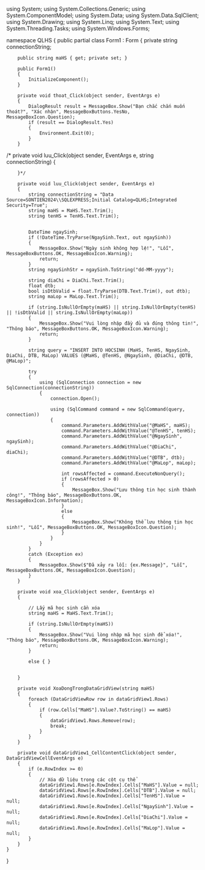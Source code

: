using System;
using System.Collections.Generic;
using System.ComponentModel;
using System.Data;
using System.Data.SqlClient;
using System.Drawing;
using System.Linq;
using System.Text;
using System.Threading.Tasks;
using System.Windows.Forms;

namespace QLHS
{
    public partial class Form1 : Form
    {
        private string connectionString;

        public string maHS { get; private set; }

        public Form1()
        {
            InitializeComponent();
        }

        private void thoat_Click(object sender, EventArgs e)
        {
            DialogResult result = MessageBox.Show("Bạn chắc chắn muốn thoát?", "Xác nhận", MessageBoxButtons.YesNo, MessageBoxIcon.Question);
            if (result == DialogResult.Yes)
            {
                Environment.Exit(0);
            }
        }

/*        private void luu_Click(object sender, EventArgs e, string connectionString)
        {


            

        }*/

        private void luu_Click(object sender, EventArgs e)
        {
            string connectionString = "Data Source=SONTIEN2024\\SQLEXPRESS;Initial Catalog=QLHS;Integrated Security=True";
            string maHS = MaHS.Text.Trim();
            string tenHS = TenHS.Text.Trim();


            DateTime ngaySinh;
            if (!DateTime.TryParse(NgaySinh.Text, out ngaySinh))
            {
                MessageBox.Show("Ngày sinh không hợp lệ!", "Lỗi", MessageBoxButtons.OK, MessageBoxIcon.Warning);
                return;
            }
            string ngaySinhStr = ngaySinh.ToString("dd-MM-yyyy");

            string diaChi = DiaChi.Text.Trim();
            float dtb;
            bool isDtbValid = float.TryParse(DTB.Text.Trim(), out dtb);
            string maLop = MaLop.Text.Trim();

            if (string.IsNullOrEmpty(maHS) || string.IsNullOrEmpty(tenHS) || !isDtbValid || string.IsNullOrEmpty(maLop))
            {
                MessageBox.Show("Vui lòng nhập đầy đủ và đúng thông tin!", "Thông báo", MessageBoxButtons.OK, MessageBoxIcon.Warning);
                return;
            }

            string query = "INSERT INTO HOCSINH (MaHS, TenHS, NgaySinh, DiaChi, DTB, MaLop) VALUES (@MaHS, @TenHS, @NgaySinh, @DiaChi, @DTB, @MaLop)";

            try
            {
                using (SqlConnection connection = new SqlConnection(connectionString))
                {
                    connection.Open();

                    using (SqlCommand command = new SqlCommand(query, connection))
                    {
                        command.Parameters.AddWithValue("@MaHS", maHS);
                        command.Parameters.AddWithValue("@TenHS", tenHS);
                        command.Parameters.AddWithValue("@NgaySinh", ngaySinh);
                        command.Parameters.AddWithValue("@DiaChi", diaChi);
                        command.Parameters.AddWithValue("@DTB", dtb);
                        command.Parameters.AddWithValue("@MaLop", maLop);

                        int rowsAffected = command.ExecuteNonQuery();
                        if (rowsAffected > 0)
                        {
                            MessageBox.Show("Lưu thông tin học sinh thành công!", "Thông báo", MessageBoxButtons.OK, MessageBoxIcon.Information);
                        }
                        else
                        {
                            MessageBox.Show("Không thể lưu thông tin học sinh!", "Lỗi", MessageBoxButtons.OK, MessageBoxIcon.Question);
                        }
                    }
                }
            }
            catch (Exception ex)
            {
                MessageBox.Show($"Đã xảy ra lỗi: {ex.Message}", "Lỗi", MessageBoxButtons.OK, MessageBoxIcon.Question);
            }
        }

        private void xoa_Click(object sender, EventArgs e)
        {

            // Lấy mã học sinh cần xóa
            string maHS = MaHS.Text.Trim();

            if (string.IsNullOrEmpty(maHS))
            {
                MessageBox.Show("Vui lòng nhập mã học sinh để xóa!", "Thông báo", MessageBoxButtons.OK, MessageBoxIcon.Warning);
                return;
            }

            else { }

            
        }

        private void XoaDongTrongDataGridView(string maHS)
        {
            foreach (DataGridViewRow row in dataGridView1.Rows)
            {
                if (row.Cells["MaHS"].Value?.ToString() == maHS)
                {
                    dataGridView1.Rows.Remove(row);
                    break;
                }
            }
        }

        private void dataGridView1_CellContentClick(object sender, DataGridViewCellEventArgs e)
        {
            if (e.RowIndex >= 0)
            {
                // Xóa dữ liệu trong các cột cụ thể
                dataGridView1.Rows[e.RowIndex].Cells["MaHS"].Value = null;
                dataGridView1.Rows[e.RowIndex].Cells["DTB"].Value = null;
                dataGridView1.Rows[e.RowIndex].Cells["TenHS"].Value = null;
                dataGridView1.Rows[e.RowIndex].Cells["NgaySinh"].Value = null;
                dataGridView1.Rows[e.RowIndex].Cells["DiaChi"].Value = null;
                dataGridView1.Rows[e.RowIndex].Cells["MaLop"].Value = null;
            }
        }
    }
}
